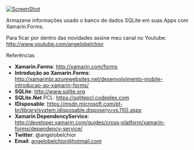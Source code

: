 [![ScreenShot](http://img.youtube.com/vi/y9wACg61r4M/0.jpg)](http:///www.youtube.com/watch?v=y9wACg61r4M)

Armazene informações usado o banco de dados SQLite em suas Apps com Xamarin.Forms.

Para ficar por dentro das novidades assine meu canal no Youtube: http://www.youtube.com/angelobelchior

Referências

- **Xamarin.Forms**: http://xamarin.com/forms
- **Introdução ao Xamarin.Forms**: http://xamarinbr.azurewebsites.net/desenvolvimento-mobile-introducao-ao-xamarin-forms/
- **SQLite**: http://www.sqlite.org
- **SQLite.Net** PCL: https://sqlitepcl.codeplex.com
- **IDisposable**: 
https://msdn.microsoft.com/pt-br/library/system.idisposable.dispose(v=vs.110).aspx
- **Xamarin DependencyService**: http://developer.xamarin.com/guides/cross-platform/xamarin-forms/dependency-service/
- **Twitter**: @angelobelchior
- **Email**: angelobelchior@hotmail.com
